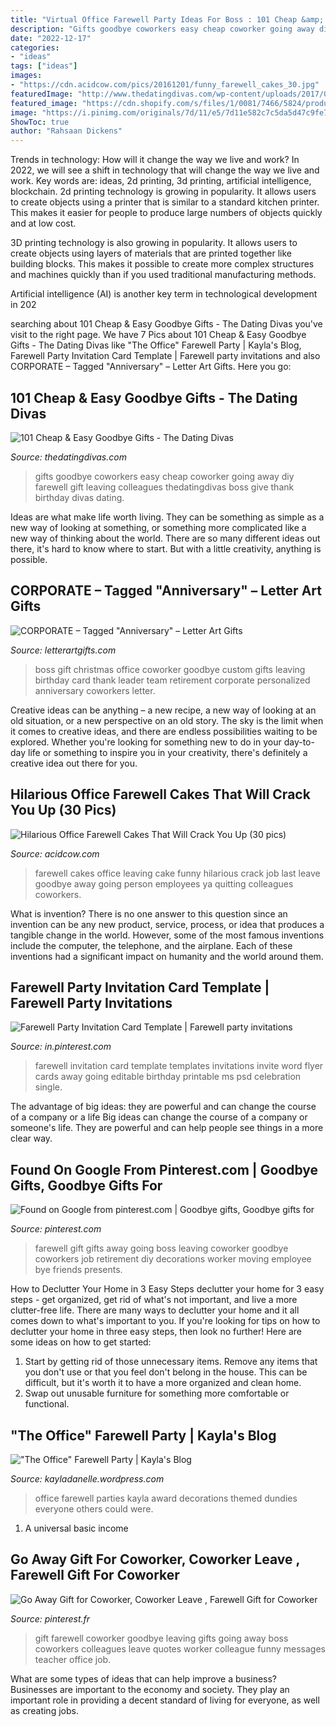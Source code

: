 ```yaml
---
title: "Virtual Office Farewell Party Ideas For Boss : 101 Cheap &amp; Easy Goodbye Gifts"
description: "Gifts goodbye coworkers easy cheap coworker going away diy farewell gift leaving colleagues thedatingdivas boss give thank birthday divas dating"
date: "2022-12-17"
categories:
- "ideas"
tags: ["ideas"]
images:
- "https://cdn.acidcow.com/pics/20161201/funny_farewell_cakes_30.jpg"
featuredImage: "http://www.thedatingdivas.com/wp-content/uploads/2017/03/16-Goodbye-Gifts-for-Coworkers.jpg"
featured_image: "https://cdn.shopify.com/s/files/1/0081/7466/5824/products/il_fullxfull.1378233173_mdzv_1024x1024.jpg?v=1549465286"
image: "https://i.pinimg.com/originals/7d/11/e5/7d11e582c7c5da5d47c9fe7d98a04b45.jpg"
ShowToc: true
author: "Rahsaan Dickens"
---
```



Trends in technology: How will it change the way we live and work?
In 2022, we will see a shift in technology that will change the way we live and work. Key words are: ideas, 2d printing, 3d printing, artificial intelligence, blockchain. 
2d printing technology is growing in popularity. It allows users to create objects using a printer that is similar to a standard kitchen printer. This makes it easier for people to produce large numbers of objects quickly and at low cost. 

3D printing technology is also growing in popularity. It allows users to create objects using layers of materials that are printed together like building blocks. This makes it possible to create more complex structures and machines quickly than if you used traditional manufacturing methods. 

Artificial intelligence (AI) is another key term in technological development in 202
	

		
searching about 101 Cheap &amp; Easy Goodbye Gifts - The Dating Divas you've visit to the right page. We have 7 Pics about 101 Cheap &amp; Easy Goodbye Gifts - The Dating Divas like &quot;The Office&quot; Farewell Party | Kayla&#039;s Blog, Farewell Party Invitation Card Template | Farewell party invitations and also CORPORATE – Tagged &quot;Anniversary&quot; – Letter Art Gifts. Here you go:
		
    
## 101 Cheap &amp; Easy Goodbye Gifts - The Dating Divas

<img loading=lazy src="http://www.thedatingdivas.com/wp-content/uploads/2017/03/16-Goodbye-Gifts-for-Coworkers.jpg" onerror="this.onerror=null;this.src='https://tse3.mm.bing.net/th?id=OIP.YsBrja6x3K1n7WnZnEQ3aAHaSL&amp;pid=15.1';" alt="101 Cheap &amp; Easy Goodbye Gifts - The Dating Divas">

_Source: thedatingdivas.com_

>gifts goodbye coworkers easy cheap coworker going away diy farewell gift leaving colleagues thedatingdivas boss give thank birthday divas dating. 

	

Ideas are what make life worth living. They can be something as simple as a new way of looking at something, or something more complicated like a new way of thinking about the world. There are so many different ideas out there, it's hard to know where to start. But with a little creativity, anything is possible.

    
## CORPORATE – Tagged &quot;Anniversary&quot; – Letter Art Gifts

<img loading=lazy src="https://cdn.shopify.com/s/files/1/0081/7466/5824/products/il_fullxfull.1378233173_mdzv_1024x1024.jpg?v=1549465286" onerror="this.onerror=null;this.src='https://tse2.mm.bing.net/th?id=OIP.KLWd959bCZ9eNDsGxK4NFwHaF7&amp;pid=15.1';" alt="CORPORATE – Tagged &quot;Anniversary&quot; – Letter Art Gifts">

_Source: letterartgifts.com_

>boss gift christmas office coworker goodbye custom gifts leaving birthday card thank leader team retirement corporate personalized anniversary coworkers letter. 

	

Creative ideas can be anything – a new recipe, a new way of looking at an old situation, or a new perspective on an old story. The sky is the limit when it comes to creative ideas, and there are endless possibilities waiting to be explored. Whether you're looking for something new to do in your day-to-day life or something to inspire you in your creativity, there's definitely a creative idea out there for you.

    
## Hilarious Office Farewell Cakes That Will Crack You Up (30 Pics)

<img loading=lazy src="https://cdn.acidcow.com/pics/20161201/funny_farewell_cakes_30.jpg" onerror="this.onerror=null;this.src='https://tse1.mm.bing.net/th?id=OIP.cLL3npA2EZO4E2JXXUD8oQHaHa&amp;pid=15.1';" alt="Hilarious Office Farewell Cakes That Will Crack You Up (30 pics)">

_Source: acidcow.com_

>farewell cakes office leaving cake funny hilarious crack job last leave goodbye away going person employees ya quitting colleagues coworkers. 

	

What is invention?
There is no one answer to this question since an invention can be any new product, service, process, or idea that produces a tangible change in the world. However, some of the most famous inventions include the computer, the telephone, and the airplane. Each of these inventions had a significant impact on humanity and the world around them.

    
## Farewell Party Invitation Card Template | Farewell Party Invitations

<img loading=lazy src="https://i.pinimg.com/originals/7d/11/e5/7d11e582c7c5da5d47c9fe7d98a04b45.jpg" onerror="this.onerror=null;this.src='https://tse2.mm.bing.net/th?id=OIP.D5JrAGuroPtLdyELALInyAAAAA&amp;pid=15.1';" alt="Farewell Party Invitation Card Template | Farewell party invitations">

_Source: in.pinterest.com_

>farewell invitation card template templates invitations invite word flyer cards away going editable birthday printable ms psd celebration single. 

	

The advantage of big ideas: they are powerful and can change the course of a company or a life
Big ideas can change the course of a company or someone's life. They are powerful and can help people see things in a more clear way.

    
## Found On Google From Pinterest.com | Goodbye Gifts, Goodbye Gifts For

<img loading=lazy src="https://i.pinimg.com/736x/27/be/a4/27bea4cd5ebf5f71f1f1e41b1f59f690.jpg" onerror="this.onerror=null;this.src='https://tse2.mm.bing.net/th?id=OIP.--oKrIx6pouKsREZ6ixogQHaJ3&amp;pid=15.1';" alt="Found on Google from pinterest.com | Goodbye gifts, Goodbye gifts for">

_Source: pinterest.com_

>farewell gift gifts away going boss leaving coworker goodbye coworkers job retirement diy decorations worker moving employee bye friends presents. 

	

How to Declutter Your Home in 3 Easy Steps
declutter your home for 3 easy steps - get organized, get rid of what's not important, and live a more clutter-free life.
There are many ways to declutter your home and it all comes down to what's important to you. If you're looking for tips on how to declutter your home in three easy steps, then look no further! Here are some ideas on how to get started: 

1. Start by getting rid of those unnecessary items. Remove any items that you don't use or that you feel don't belong in the house. This can be difficult, but it's worth it to have a more organized and clean home. 
2. Swap out unusable furniture for something more comfortable or functional.

    
## &quot;The Office&quot; Farewell Party | Kayla&#039;s Blog

<img loading=lazy src="http://3.bp.blogspot.com/-dEtsTZMoA8E/Uay_y2jBGrI/AAAAAAAANOI/SfSLTt6rKK0/s1600/DSC_0521.jpg" onerror="this.onerror=null;this.src='https://tse1.mm.bing.net/th?id=OIP.tCKke60eXNLR4LBKMZzVrgHaLK&amp;pid=15.1';" alt="&quot;The Office&quot; Farewell Party | Kayla&#039;s Blog">

_Source: kayladanelle.wordpress.com_

>office farewell parties kayla award decorations themed dundies everyone others could were. 

	

1. A universal basic income

    
## Go Away Gift For Coworker, Coworker Leave , Farewell Gift For Coworker

<img loading=lazy src="https://i.pinimg.com/736x/d9/bf/4d/d9bf4d25ce198946ee4d25981297d491.jpg" onerror="this.onerror=null;this.src='https://tse4.mm.bing.net/th?id=OIP.lH3-PEdKDxQyfdC-aqhO9QHaHa&amp;pid=15.1';" alt="Go Away Gift for Coworker, Coworker Leave , Farewell Gift for Coworker">

_Source: pinterest.fr_

>gift farewell coworker goodbye leaving gifts going away boss coworkers colleagues leave quotes worker colleague funny messages teacher office job. 

	

What are some types of ideas that can help improve a business?
Businesses are important to the economy and society. They play an important role in providing a decent standard of living for everyone, as well as creating jobs.

